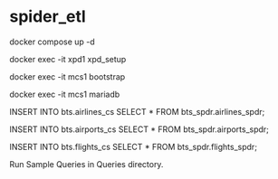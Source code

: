 # spider_etl


docker compose up -d

docker exec -it xpd1 xpd_setup

docker exec -it mcs1 bootstrap

docker exec -it mcs1 mariadb


INSERT INTO bts.airlines_cs SELECT * FROM bts_spdr.airlines_spdr;

INSERT INTO bts.airports_cs SELECT * FROM bts_spdr.airports_spdr;

INSERT INTO bts.flights_cs SELECT * FROM bts_spdr.flights_spdr;


Run Sample Queries in Queries directory.
